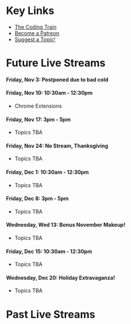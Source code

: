 # Key Links
* [The Coding Train](https://www.youtube.com/user/shiffman/)
* [Become a Patreon](http://patreon.com/codingtrain "Coding Train - Patreon")
* [Suggest a Topic!](https://github.com/CodingTrain/Rainbow-Topics/)

# Future Live Streams

#### Friday, Nov 3: Postponed due to bad cold

#### Friday, Nov 10: 10:30am - 12:30pm
* Chrome Extensions

#### Friday, Nov 17: 3pm - 5pm
* Topics TBA

#### Friday, Nov 24: No Stream, Thanksgiving
* Topics TBA

#### Friday, Dec 1: 10:30am - 12:30pm
* Topics TBA

#### Friday, Dec 8: 3pm - 5pm
* Topics TBA

#### Wednesday, Wed 13: Bonus November Makeup!
* Topics TBA

#### Friday, Dec 15: 10:30am - 12:30pm
* Topics TBA

#### Wednesday, Dec 20: Holiday Extravaganza!
* Topics TBA

# Past Live Streams




